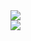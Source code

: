   <a href="https://github.com/anuraghazra/github-readme-stats">
  <img align="center" src="https://github-readme-stats.vercel.app/api?username=ataraskov&show_icons=true&hide_rank=true&hide_title=true&disable_animations=true&card_width=320" />
  </a>
  <br/>
  <a href="https://github.com/anuraghazra/github-readme-stats">
  <img align="center" src="https://github-readme-stats.vercel.app/api/top-langs/?username=ataraskov&hide_title=true&layout=compact&disable_animations=true&card_width=320" />
